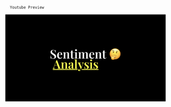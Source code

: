 ```bash
  Youtube Preview 
```


[![IMAGE ALT TEXT HERE](https://github.com/farhanenzzo/senti-foodportal/blob/master/cover.png)](https://www.youtube.com/watch?v=VtgWT0LzR70)


